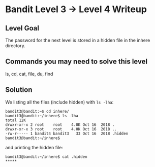 # Bandit Level 3 → Level 4 Writeup
## Level Goal
The password for the next level is stored in a hidden file in the inhere directory.

## Commands you may need to solve this level
ls, cd, cat, file, du, find

## Solution

We listing all the files (include hidden) with `ls -lha`:
```
bandit3@bandit:~$ cd inhere/
bandit3@bandit:~/inhere$ ls -lha
total 12K
drwxr-xr-x 2 root    root    4.0K Oct 16  2018 .
drwxr-xr-x 3 root    root    4.0K Oct 16  2018 ..
-rw-r----- 1 bandit4 bandit3   33 Oct 16  2018 .hidden
bandit3@bandit:~/inhere$ 
```
and printing the hidden file:
```
bandit3@bandit:~/inhere$ cat .hidden
*****
```
